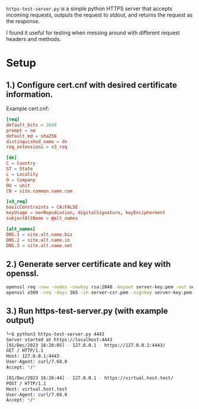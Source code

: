 `https-test-server.py` is a simple python HTTPS server that accepts incoming requests, outputs the request to stdout, and returns the request as the response. 

I found it useful for testing when messing around with different request headers and methods. 

# Setup
## 1.) Configure cert.cnf with desired certificate information. 
Example cert.cnf:

```cnf
[req]
default_bits = 2048
prompt = no
default_md = sha256
distinguished_name = dn
req_extensions = v3_req

[dn]
C = Country
ST = State
L = Locality
O = Company
OU = unit
CN = site.common.name.com

[v3_req]
basicConstraints = CA:FALSE
keyUsage = nonRepudiation, digitalSignature, keyEncipherment
subjectAltName = @alt_names

[alt_names]
DNS.1 = site.alt.name.biz
DNS.2 = site.alt.name.io
DNS.3 = site.alt.name.net
```
## 2.) Generate server certificate and key with openssl.
```bash
openssl req -new -nodes -newkey rsa:2048 -keyout server-key.pem -out server-csr.pem -config cert.cnf
openssl x509 -req -days 365 -in server-csr.pem -signkey server-key.pem -out server-cert.pem -extensions v3_req -extfile cert.cnf
```

## 3.) Run https-test-server.py (with example output)
```bash
└─$ python3 https-test-server.py 4443
Server started at https://localhost:4443
[01/Dec/2023 16:26:05] - 127.0.0.1 - https://127.0.0.1:4443/
GET / HTTP/1.1
Host: 127.0.0.1:4443
User-Agent: curl/7.68.0
Accept: */*

[01/Dec/2023 16:26:44] - 127.0.0.1 - https://virtual.host.test/
POST / HTTP/1.1
Host: virtual.host.test
User-Agent: curl/7.68.0
Accept: */*
```

